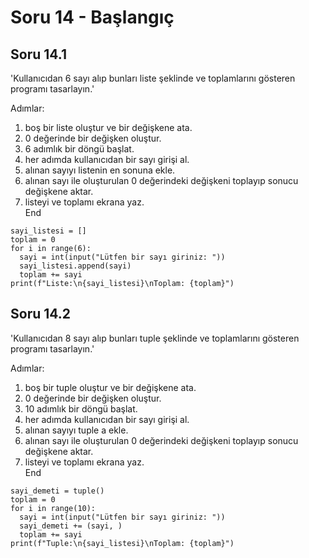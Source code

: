 # Soru 14 - Başlangıç

## Soru 14.1

'Kullanıcıdan 6 sayı alıp bunları liste şeklinde ve toplamlarını gösteren programı tasarlayın.'

Adımlar:
1. boş bir liste oluştur ve bir değişkene ata.
2. 0 değerinde bir değişken oluştur.
3. 6 adımlık bir döngü başlat.
4. her adımda kullanıcıdan bir sayı girişi al.
5. alınan sayıyı listenin en sonuna ekle.
6. alınan sayı ile oluşturulan 0 değerindeki değişkeni toplayıp sonucu değişkene aktar.
7. listeyi ve toplamı ekrana yaz. <br>
End

```
sayi_listesi = []
toplam = 0
for i in range(6):
  sayi = int(input("Lütfen bir sayı giriniz: "))
  sayi_listesi.append(sayi)
  toplam += sayi
print(f"Liste:\n{sayi_listesi}\nToplam: {toplam}")
```

## Soru 14.2



'Kullanıcıdan 8 sayı alıp bunları tuple şeklinde ve toplamlarını gösteren programı tasarlayın.'

Adımlar:
1. boş bir tuple oluştur ve bir değişkene ata.
2. 0 değerinde bir değişken oluştur.
3. 10 adımlık bir döngü başlat.
4. her adımda kullanıcıdan bir sayı girişi al.
5. alınan sayıyı tuple a ekle.
6. alınan sayı ile oluşturulan 0 değerindeki değişkeni toplayıp sonucu değişkene aktar.
7. listeyi ve toplamı ekrana yaz. <br>
End

```
sayi_demeti = tuple()
toplam = 0
for i in range(10):
  sayi = int(input("Lütfen bir sayı giriniz: "))
  sayi_demeti += (sayi, )
  toplam += sayi
print(f"Tuple:\n{sayi_listesi}\nToplam: {toplam}")
```

